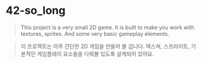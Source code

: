 # 42-so_long

> This project is a very small 2D game. It is built to make you work with
textures, sprites. And some very basic gameplay elements.

> 이 프로젝트는 아주 간단한 2D 게임을 만들어 볼 겁니다. 텍스쳐, 스프라이트, 기본적인 게임플레이 요소들을 다뤄볼 있도록 설계되어 있어요.
